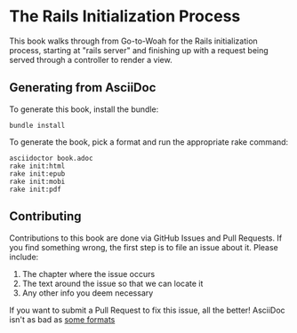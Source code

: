 # The Rails Initialization Process

This book walks through from Go-to-Woah for the Rails initialization process, starting at "rails server" and finishing up with a request being served through a controller to render a view.

## Generating from AsciiDoc

To generate this book, install the bundle:

    bundle install

To generate the book, pick a format and run the appropriate rake command:

    asciidoctor book.adoc
    rake init:html
    rake init:epub
    rake init:mobi
    rake init:pdf


## Contributing

Contributions to this book are done via GitHub Issues and Pull Requests. If you find something wrong, the first step is to file an issue about it. Please include:

1. The chapter where the issue occurs
2. The text around the issue so that we can locate it
3. Any other info you deem necessary

If you want to submit a Pull Request to fix this issue, all the better! AsciiDoc isn't as bad as [some formats](http://www.docbook.org/)
